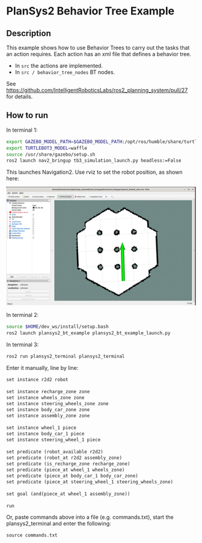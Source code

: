 # PlanSys2 Behavior Tree Example

## Description

This example shows how to use Behavior Trees to carry out the tasks that an action requires. Each action has an xml file that defines a behavior tree.
- In `src` the actions are implemented.
- In `src / behavior_tree_nodes` BT nodes.

See https://github.com/IntelligentRoboticsLabs/ros2_planning_system/pull/27 for details.

## How to run

In terminal 1:

```bash
export GAZEBO_MODEL_PATH=$GAZEBO_MODEL_PATH:/opt/ros/humble/share/turtlebot3_gazebo/models
export TURTLEBOT3_MODEL=waffle
source /usr/share/gazebo/setup.sh
ros2 launch nav2_bringup tb3_simulation_launch.py headless:=False
```

This launches Navigation2. Use rviz to set the robot position, as shown here:

 ![nav2 start](nav2_init.png)

In terminal 2:

```bash
source $HOME/dev_ws/install/setup.bash
ros2 launch plansys2_bt_example plansys2_bt_example_launch.py
```

In terminal 3:

```bash
ros2 run plansys2_terminal plansys2_terminal
```

Enter it manually, line by line:

```text
set instance r2d2 robot

set instance recharge_zone zone
set instance wheels_zone zone
set instance steering_wheels_zone zone
set instance body_car_zone zone
set instance assembly_zone zone

set instance wheel_1 piece
set instance body_car_1 piece
set instance steering_wheel_1 piece

set predicate (robot_available r2d2)
set predicate (robot_at r2d2 assembly_zone)
set predicate (is_recharge_zone recharge_zone)
set predicate (piece_at wheel_1 wheels_zone)
set predicate (piece_at body_car_1 body_car_zone)
set predicate (piece_at steering_wheel_1 steering_wheels_zone)

set goal (and(piece_at wheel_1 assembly_zone))

run
```
Or, paste commands above into a file (e.g. commands.txt), start the plansys2_terminal and enter the following:

```text
source commands.txt
```
